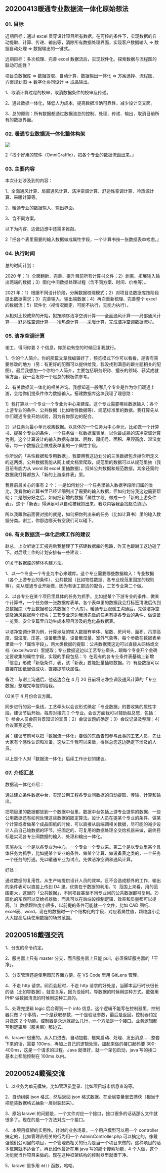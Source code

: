 ## 20200413暖通专业数据流一体化原始想法

### 01. 目标 

近期目标：通过 excel 贯穿设计项目所有数据，在可控的条件下，实现数据的自动提取、计算、传递、输出等，消除所有数据处理界面，实现客户数据输入 => 数据自动处理 => 数据输出的一键式。 

远期目标：多次梳理、完善 excel 数据流后，实现软件化。探索数据与流程图的联动可能性？

项目总数据库 => 数据提取、自动计算、数据输出一体化 => 方案选择、流程图、方案规划图 => 数字化协同设计 => 成品输出。

1、取消计算过程的校审，取消数据条件的校审及传递。

2、通过数据一体化，降低人力成本，提高数据准确可靠性，减少设计交叉面。

3、总的原则：所有数据都通过数据流总的控制、处理、传递、输出，取消目前所有的数据界面。

### 02. 暖通专业数据流一体化整体构架

![](../res/2020001.png)

2『找个好用的软件（OmniGraffle），把各个专业的数据流画出来。』

### 03. 主要内容 

本次计划涉及到的内容： 

1、全面通风计算、局部通风计算、洁净空调计算、舒适性空调计算、冷热源计算、采暖计算等。

2、暖通专业的数据输入、输出界面。 

3、含不同方案。

以下为内容，边做边想中还需多推敲。

2『把各个表里需要的输入数据做成属性字段，一个计算书按一张数据表单考虑。』

### 04. 执行时间

总的时间计划：

2020 年：1）全面翻新、完善、提升目前所有计算书文件；2）剥离、拓展输入输出两端的数据；3）固化中间数据处理过程（含不同方案、时间、价格等）。

2021 年：1）根据不同设计阶段，分解数据梳理模式；2）对项目总数据库按阶段提出数据需求；3）完善输入、输出端数据；4）再次重新梳理、完善整个 excel 的数据流；5）软件化（视情况而定，可能不执行，无能力执行）。

从相对比较成熟的开始，拟按顺序洁净空调计算——全面通风计算——局部通风计算——舒适性空调计算——冷热源计算——采暖计算，完成洁净空调数据流程。

### 05. 洁净空调计算

谢工，得问你要 2 个信息，你那边有空的时候回复我就行。

1、你的个人简介。你的那篇文章我编辑好了，预览模式下你可以看看，是否有需要修改的地方（另：有更好的配图可以提供给我，我没找到满意的跟主题相关的配图）。最后我想加一个你的个人简介，主要包括职务职称、擅长的领域、获奖成就等方面，我一会发你一个赵总的模板供参考。

2、有关数据流一体化的相关咨询。我想知道一般哪几个专业是作为你们暖通上游，会给你们提条件作为数据输入。搭建数据库这块我理了理思路：

1）我打算以一个专业一个专业为中心来建库。这个专业需要哪些数据输入：各个上游专业的条件、公共数据（比如物性数据等）、规范标准里的数据。我打算先从你们暖通专业开始试验，因为有你那边的配合。

2）以任务为最小单元收集数据。以具体的一个任务为中心单元，比如做一个计算书、提某个专业的条件，一个任务做一张数据库表单。以你最成熟的洁净空调计算为例，这个计算设计的输入数据有单体、层数、房间号、面积、吊顶高度、温湿度等，每一个数据我会做成表单里的一个属性字段。

你所说的「共性数据和专用数据」，我要用我这边划分的三类数据包含掉你所定义的这两类。公共数据我能从网上或文档里爬取，规范里的数据可以从规范里抽（我目前有能力从 word 和 excel 里抽数据）。扣掉公共数据和规范数据，其余还需的数据我打算都放入「新的上游条件表」里。

我目前最关心的事有 2 个：一是如何划分一个任务里输入数据字段所归属的类比，我看你的计算书里已经详细列出了需要的输入数据，但如何划分我这边需要帮助；二是划分好之后，如何把新增的数据「属性字段」做成一个「新的上游条件表」，这个「新表」得满足可以自动被我抓出来，我块内容我会找赵总协助。

所以我跟你前面要对接的就是，如何把你列出来的任务（比如计算书）里的输入数据分类。谢工，你那边哪天有空我们可以碰下。

### 06. 有关数据流一体化后续工作的建议

赵总，上次听谢工汇报完后我整理了下搭建数据库的思路，昨天也跟谢工这边碰了下。对后续工作的计划安排有一些建议：

01关于数据库的整体构建方法。

1、以一个专业一个专业为中心来建库。这个专业需要哪些数据输入：专业数据（各个上游专业的条件）、公共数据（比如物性数据、各专业规范里固定的规则等）。先从暖通专业开始做，因为有谢工那边的配合，工艺专业第二个做。

2、以各专业在某个项目里具体的任务为抓手。比如提某个下游专业的条件、做某个计算书，一个任务做一张数据库表单，各个表单里的数据我会打标签清洗后传到总数据库（专业数据和公共数据 2 个大库）。暖通专业跟谢工沟通后，先做洁净空调及通风数据两个模块；工艺专业这边我想先做的任务有提各专业的条件、做设备一览表、安全专篇里自动生成本项目涉及的危化品数据表。

以洁净空调计算为例，计算涉及的输入数据有单体、层数、房间号、面积、吊顶高度、温湿度、压差、设备散热量、设备散湿量、室外气象等，每个参数在数据表单里做一个「属性字段」。两大类数据的提取：公共数据我这边可以直接从网络或文档（excel/word）里提取；专业数据这边以工艺专业牵头，跟每个专业开个会确定要收集的属性字段，实现的手段包括：1）在现有的各专业条件表基础上新增「信息」形成「新版条件」表，该「新表」要能批量抽取数据。2）有些数据可以直接在图纸里做成块，直接提前块属性。

备注：与谢工沟通后，他这边会在 4 月 20 日前将洁净空调及通风计算的「专业数据」整理完毕提供给我。

02关于 4 月份会议方面。

同步进行的另一条线，工艺牵头以会议形式确定「专业数据」的要收集的属性字段。建议节后开始，每周对接完 2 个专业。会议方面我可以辅助赵总您，包括：1）参会人员会前背景知识的宣贯；2）会议议题的确定；3）会议记录及整理；4）会议室预定等。

另：建议节前可以把「数据流一体化」要做的东西告知参与此事的工艺人员，先让大家有个感性认识和准备，这块工作我可以来做，得赵总您这边确定下涉及的人员。

以上是个人对「数据流一体化」后续工作计划的建议。

### 07. 介绍汇总

数据流一体化介绍：

通过建立条件数据中台，实现公用工程各专业间数据的自动提取、传输、计算和输出。

把项目里的数据都放到一个数据中台里，数据中台包括上游专业提供的数据、一些公用数据还有如何处理这些数据的固定算法。设计人员在提某个专业的条件、做某个计算或者做某个成品图纸的时候，可以直接从后端调相关数据，尽可能的减少设计人员自己输数据的环节，把固定的、可复用的数据处理全交给机器来做，最终目标是实现各专业间数据的输入、处理和输出一体化。

实施办法一个是以各专业为中心，一个专业一个专业来。第二个是以专业里某个具体任务为抓手，比如提某个专业的条件、做某个计算、做设备表之类的，一个任务一个任务的打通。先以暖通专业为试点，先做洁净空调和通风计算。

好处：

通过数据的复用性，从生产端提供设计人员的效率。且不会造成额外的工作，输出的条件表可以直接上传到 D4 里。优势在于数据的利用。1）范围上来看，用的范围更大，这里的「公共数据」，不同项目甚至不同专业间的公共数据都可复用。2）固化的东西可以交给机器做，而且可以在后端设控制逻辑，效率和质量都可以提高。1）数据颗粒度小很多，以前提的条件可能就一个文件，比如 CAD 图纸、excel表、word，现在的数据时一个个结构化的字段，对应着属性值，颗粒度小会大大提高后续使用数据的场景范围。

## 20200516戴强交流

1、分支的命令约定。

2、服务器上只有 master 分支，而且服务器上只能 pull，必须保证服务器的「干净」。

3、分支管理还是使用图形界面方便。在 VS Code 里用 GitLens 管理。

4、不走 http 请求。网页会超时，不走 http 请求的好处是，当脚本运行时长很长的话（比如导数据），就没关系，因为没延时。导数据的时候用这种方式。戴强用 PHP 做数据清洗的时候用这种工具的。

5、处理完逻辑 logic 后会得到一个 info 信息。这个逻辑不能写在控制器里，控制器只做 2 个事情，一个是获取参数，一个是验证参数，最后是返回，控制器约定只做这 2 个功能。控制器是永远就那么几行，一个方法是一个接口。业务逻辑都写到逻辑层（服务层）那边去。

6、laravel 很重的。从入口进去，自动加载、框架启动、处理、发出消息......整套下来的话，需要 100ms，再加上自己的逻辑处理，加起来做的接口起码要 300-400ms，这是一个请求的过程。Java 就很好，就一个架包启动，java 写的接口基本上都能控制在 100ms 以内。

## 20200524戴强交流

1、以业务为单元模块。比如管理员登录、比如项目城市信息查询等。

2、自动组装 json 格式，然后返回 json 格式数据。在全局变量里去捕获（相当于把组装数据格式抽象一层封装起来）。

3、原始 laravel 的问题是，一个文件对应一个接口，接口很多的话话那么文件就很多了。现在的是一个方法对应一个接口。

4、本项目框架的实用性。针对的业务场景，一个用户模型可以用一个 controller 搞定的，比如管理员相关的行为用一个 AdminController.php 可以搞定的，像戴强他们公司里的项目，一个管理员相关的行为是当一个项目来做的，这种项目的话本框架就不适合了。再比如他最近在用 java 写的那个搜索功能，4 个人做，这个功能就当作项目来做的。现在这种框架结构的控制器里就很干净。

5、laravel 里多用 `dd()` 函数，哈哈。